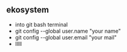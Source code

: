 ## ekosystem
- into git bash terminal 
- git config --global user.name "your name"
- git config --global user.email "your mail"
- lllll
